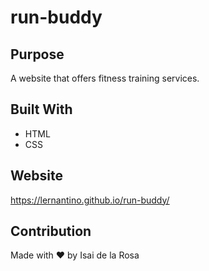 # run-buddy
 
## Purpose
A website that offers fitness training services.
 
## Built With
* HTML
* CSS
 
## Website
https://lernantino.github.io/run-buddy/
 
## Contribution
Made with ❤️ by Isai de la Rosa
